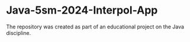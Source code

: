 # Java-5sm-2024-Interpol-App
The repository was created as part of an educational project on the Java discipline.

